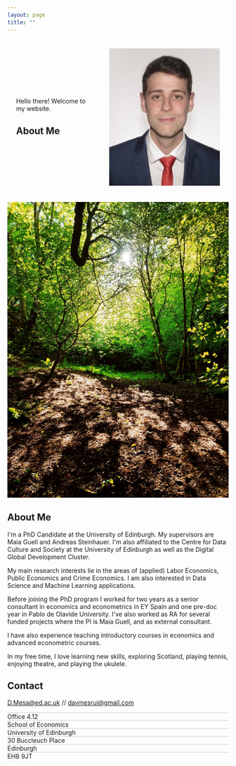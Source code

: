 ```yaml
---
layout: page
title: ""
---
```


<style>
.sentence-line {
    border-bottom: 1px solid #ccc; Introduces a line between setences */
    margin-bottom: 1px; /* Adjust the spacing as needed */
}
</style>

<div style="display: flex; align-items: center;">
  <div style="flex: 1; padding: 20px;">
    <p>Hello there! Welcome to my website.</p>
    <h2>About Me</h2>
  </div>
  <div style= "max-width: 50%; padding: 20px;">
    <img src="/images/dmr_pro_image.jpg" alt="Pic of David">
  </div>
</div>


![Costorphine](/images/foto_1.jpg)

## About Me

I'm a PhD Candidate at the University of Edinburgh. My supervisors are Maia Guell and Andreas Steinhauer. I'm also affiliated to the Centre for Data Culture and Society at the University of Edinburgh as well as the Digital Global Development Cluster.

My main research interests lie in the areas of (applied) Labor Economics, Public Economics and Crime Economics. I am also interested in Data Science and Machine Learning applications.

Before joining the PhD program I worked for two years as a senior consultant in economics and econometrics in EY Spain and one pre-doc year in Pablo de Olavide University. I've also worked as RA for several funded projects where the PI is Maia Guell, and as external consultant.

I have also experience teaching introductory courses in economics and advanced econometric courses.

In my free time, I love learning new skills, exploring Scotland, playing tennis, enjoying theatre, and playing the ukulele.


## Contact

D.Mesa@ed.ac.uk // davmesrui@gmail.com
<div class="sentence-line"></div>
Office 4.12
<div class="sentence-line"></div>
School of Economics
<div class="sentence-line"></div>
University of Edinburgh
<div class="sentence-line"></div>
30 Buccleuch Place
<div class="sentence-line"></div>
Edinburgh
<div class="sentence-line"></div>
EH8 9JT
